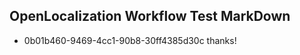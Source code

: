 ## OpenLocalization Workflow Test MarkDown
* 0b01b460-9469-4cc1-90b8-30ff4385d30c 
thanks!<!--HONumber=Mar16_HO4-->
